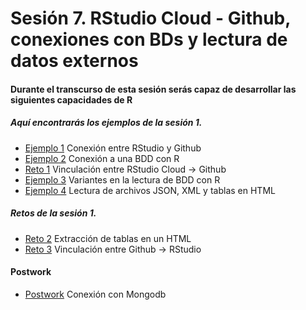 # Sesión 7. RStudio Cloud - Github, conexiones con BDs y lectura de datos externos


#### Durante el transcurso de esta sesión serás capaz de desarrollar las siguientes capacidades de R 


##### Aquí encontrarás los ejemplos de la sesión 1.

- [Ejemplo 1](https://github.com/beduExpert/Programacion-con-R-Santander/tree/master/Sesion-07/Ejemplo-01) Conexión entre RStudio y Github
- [Ejemplo 2](https://github.com/beduExpert/Programacion-con-R-Santander/tree/master/Sesion-07/Ejemplo-02) Conexión a una BDD con R
- [Reto 1](https://github.com/beduExpert/Programacion-con-R-Santander/blob/master/Sesion-07/Reto-01) Vinculación entre RStudio Cloud -> Github
- [Ejemplo 3](https://github.com/beduExpert/Programacion-con-R-Santander/tree/master/Sesion-07/Ejemplo-03) Variantes en la lectura de BDD con R
- [Ejemplo 4](https://github.com/beduExpert/Programacion-con-R-Santander/tree/master/Sesion-07/Ejemplo-04) Lectura de archivos JSON, XML y tablas en HTML

##### Retos de la sesión 1.

- [Reto 2](https://github.com/beduExpert/Programacion-con-R-Santander/blob/master/Sesion-07/Reto-02) Extracción de tablas en un HTML
- [Reto 3](https://github.com/beduExpert/Programacion-con-R-Santander/tree/master/Sesion-07/Reto-03) Vinculación entre Github -> RStudio

#### Postwork

- [Postwork](https://github.com/beduExpert/Programacion-con-R-Santander/tree/master/Sesion-07/Postwork) Conexión con Mongodb
